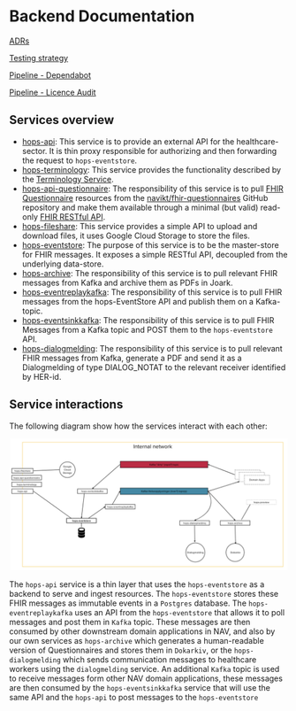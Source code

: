 # Backend Documentation

[ADRs](./adrs)

[Testing strategy](./test/test-strategy.md)

[Pipeline - Dependabot](./pipeline/auto-merge-dependabot.md)

[Pipeline - Licence Audit](./pipeline/licence-audit.md)

## Services overview

- [hops-api](apps/hops-api): This service is to provide an external API for the healthcare-sector. It is thin proxy responsible for authorizing and then forwarding the request to `hops-eventstore`.
- [hops-terminology](apps/hops-terminology): This service provides the functionality described by the [Terminology Service](https://www.hl7.org/fhir/terminology-service.html).
- [hops-api-questionnaire](apps/hops-api-questionnaire): The responsibility of this service is to pull [FHIR Questionnaire](https://www.hl7.org/fhir/questionnaire.html) resources from the [navikt/fhir-questionnaires](https://github.com/navikt/fhir-questionnaires) GitHub repository and make them available through a minimal (but valid) read-only [FHIR RESTful API](https://www.hl7.org/fhir/http.html).
- [hops-fileshare](apps/hops-fileshare): This service provides a simple API to upload and download files, it uses Google Cloud Storage to store the files.
- [hops-eventstore](apps/hops-eventstore): The purpose of this service is to be the master-store for FHIR messages. It exposes a simple RESTful API, decoupled from the underlying data-store.
- [hops-archive](apps/hops-archive): The responsibility of this service is to pull relevant FHIR messages from Kafka and archive them as PDFs in Joark.
- [hops-eventreplaykafka](apps/hops-eventreplaykafka): The responsibility of this service is to pull FHIR messages from the hops-EventStore API and publish them on a Kafka-topic.
- [hops-eventsinkkafka](apps/hops-eventsinkkafka): The responsibility of this service is to pull FHIR Messages from a Kafka topic and POST them to the `hops-eventstore` API.
- [hops-dialogmelding](apps/hops-dialogmelding): The responsibility of this service is to pull relevant FHIR messages from Kafka, generate a PDF and send it as a Dialogmelding of type DIALOG_NOTAT to the relevant receiver identified by HER-id.

## Service interactions

The following diagram show how the services interact with each other:

![Services diagram](images/services-diagram.png)

The `hops-api` service is a thin layer that uses the `hops-eventstore` as a backend to serve and ingest resources. The `hops-eventstore` stores these FHIR messages as immutable events in a `Postgres` database. The `hops-eventreplaykafka` uses an API from the `hops-eventstore` that allows it to poll messages and post them in `Kafka` topic. These messages are then consumed by other downstream domain applications in NAV, and also by our own services as `hops-archive` which generates a human-readable version of Questionnaires and stores them in `Dokarkiv`, or the `hops-dialogmelding` which sends communication messages to healthcare workers using the `dialogmelding` service. An additional `Kafka` topic is used to receive messages form other NAV domain applications, these messages are then consumed by the `hops-eventsinkkafka` service that will use the same API and the `hops-api` to post messages to the `hops-eventstore`      




